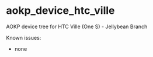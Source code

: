 aokp_device_htc_ville
========================

AOKP device tree for HTC Ville (One S) - Jellybean Branch

Known issues:
* none
